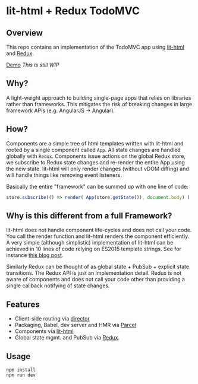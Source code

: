 # lit-html + Redux TodoMVC

## Overview

This repo contains an implementation of the TodoMVC app using
[lit-html](https://lit-html.polymer-project.org) and [Redux](https://redux.js.org).

[Demo](https://spectory.github.io/lithtml-todomvc.github.io/)
*This is still WIP*

## Why?

A light-weight approach to building single-page apps that relies on
libraries rather than frameworks. This mitigates the risk of breaking changes
in large framework APIs (e.g. AngularJS -> Angular).

## How?

Components are a simple tree of html templates written with lit-html and
rooted by a single component called ```App```. All state changes are
handled globally with ```Redux```. Components issue actions on the
global Redux store, we subscribe to Redux state changes and re-render
the entire App using the new state. lit-html will only render changes
(without vDOM diffing) and will handle things like removing event listeners.

Basically the entire "framework" can be summed up with one line of code:
``` javascript
store.subscribe(() => render( App(store.getState()), document.body) )
```
## Why is this different from a full Framework?

lit-html does not handle component life-cycles and does not call your
code. You call the render function and lit-html renders the
component efficiently. A very simple (although simplistic) implementation
of lit-html can be achieved in 10 lines of code relying on ES2015
template strings. See for instance [this blog
post](http://2ality.com/2015/01/template-strings-html.html).

Similarly Redux can be thought of as global state + PubSub +
explicit state transitions. The Redux API is just an implementation
detail. Redux is not aware of components and does not call your code
other than providing a single callback notifying of state changes.

## Features

* Client-side routing via [director](https://github.com/flatiron/director)
* Packaging, Babel, dev server and HMR via [Parcel](https://parceljs.org/)
* Components via [lit-html](https://lit-html.polymer-project.org) 
* Global state mgmt. and PubSub via [Redux](https://redux.js.org).

## Usage

``` shell
npm install
npm run dev
```
